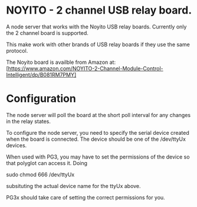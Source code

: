 
# NOYITO - 2 channel USB relay board.

A node server that works with the Noyito USB relay boards.  Currently
only the 2 channel board is supported.

This make work with other brands of USB relay boards if they use the
same protocol.

The Noyito board is availble from Amazon at:
[https://www.amazon.com/NOYITO-2-Channel-Module-Control-Intelligent/dp/B081RM7PMY]

# Configuration
The node server will poll the board at the short poll interval for any changes in
the relay states.

To configure the node server, you need to specify the serial device created
when the board is connected.  The device should be one of the /dev/ttyUx devices.

When used with PG3, you may have to set the permissions of the device so that 
polyglot can access it. Doing

sudo chmod 666 /dev/ttyUx

subsituting the actual device name for the ttyUx above.

PG3x should take care of setting the correct permissions for you.

